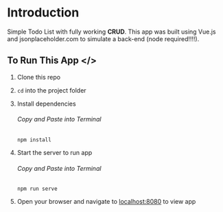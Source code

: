 # Introduction

Simple Todo List with fully working **CRUD**. This app was built using Vue.js and jsonplaceholder.com to simulate a back-end (node required!!!!).

## To Run This App </>

1. Clone this repo
2. `cd` into the project folder
3. Install dependencies

   ###### Copy and Paste into Terminal

   `npm install`

4. Start the server to run app

   ###### Copy and Paste into Terminal

   `npm run serve`

5. Open your browser and navigate to [localhost:8080](http://localhost:8080) to view app
